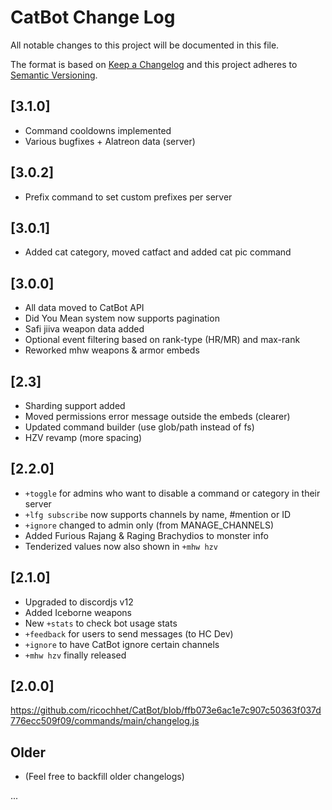 
# CatBot Change Log

All notable changes to this project will be documented in this file.

The format is based on [Keep a Changelog](http://keepachangelog.com/)
and this project adheres to [Semantic Versioning](http://semver.org/).

## [3.1.0]

- Command cooldowns implemented
- Various bugfixes + Alatreon data (server)

## [3.0.2]

- Prefix command to set custom prefixes per server

## [3.0.1]

- Added cat category, moved catfact and added cat pic command

## [3.0.0]

- All data moved to CatBot API
- Did You Mean system now supports pagination
- Safi jiiva weapon data added
- Optional event filtering based on rank-type (HR/MR) and max-rank
- Reworked mhw weapons & armor embeds

## [2.3]

- Sharding support added
- Moved permissions error message outside the embeds (clearer)
- Updated command builder (use glob/path instead of fs)
- HZV revamp (more spacing)

## [2.2.0]

- `+toggle` for admins who want to disable a command or category in their server
- `+lfg subscribe` now supports channels by name, #mention or ID
- `+ignore` changed to admin only (from MANAGE_CHANNELS)
- Added Furious Rajang & Raging Brachydios to monster info
- Tenderized values now also shown in `+mhw hzv`

## [2.1.0]
  
- Upgraded to discordjs v12
- Added Iceborne weapons
- New `+stats` to check bot usage stats
- `+feedback` for users to send messages (to HC Dev)
- `+ignore` to have CatBot ignore certain channels
- `+mhw hzv` finally released

## [2.0.0]

https://github.com/ricochhet/CatBot/blob/ffb073e6ac1e7c907c50363f037d776ecc509f09/commands/main/changelog.js

## Older

- (Feel free to backfill older changelogs)

...

